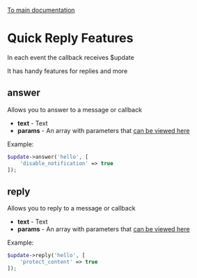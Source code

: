 [To main documentation](00_MAIN.md)

# Quick Reply Features

In each event the callback receives $update

It has handy features for replies and more

## answer

Allows you to answer to a message or callback

- **text** - Text
- **params** - An array with parameters that [can be viewed here](https://core.telegram.org/bots/api#sendmessage)

Example:

```php
$update->answer('hello', [
    'disable_notification' => true
]);
```

## reply

Allows you to reply to a message or callback

- **text** - Text
- **params** - An array with parameters that [can be viewed here](https://core.telegram.org/bots/api#sendmessage)

Example:

```php
$update->reply('hello', [
    'protect_content' => true
]);
```

